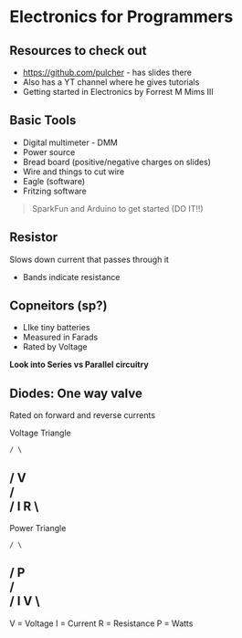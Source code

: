 # Electronics for Programmers

## Resources to check out

- https://github.com/pulcher - has slides there 
- Also has a YT channel where he gives tutorials
- Getting started in Electronics by Forrest M Mims III

## Basic Tools

- Digital multimeter - DMM
- Power source
- Bread board (positive/negative charges on slides)
- Wire and things to cut wire
- Eagle (software)
- Fritzing software

> SparkFun and Arduino to get started (DO IT!!)

## Resistor

Slows down current that passes through it

- Bands indicate resistance

## Copneitors (sp?)

- LIke tiny batteries
- Measured in Farads
- Rated by Voltage

**Look into Series vs Parallel circuitry**

## Diodes: One way valve

Rated on forward and reverse currents

Voltage Triangle
     
    / \
   / V \
  /     \
 / I   R \
-----------

Power Triangle

    / \
   / P \
  /     \
 / I   V \
-----------

V = Voltage
I = Current
R = Resistance
P = Watts

